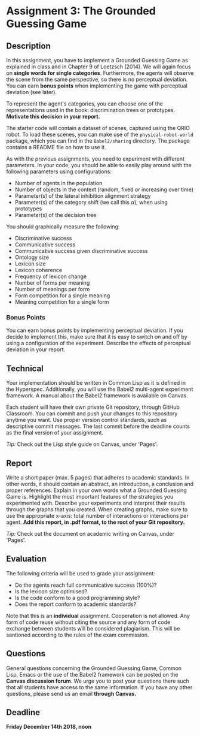 # Assignment 3: The Grounded Guessing Game

## Description

In this assignment, you have to implement a Grounded Guessing Game as explained in class and in Chapter 9 of Loetzsch (2014). We will again focus on **single words for single categories**. Furthermore, the agents will observe the scene from the same perspective, so there is no perceptual deviation. You can earn **bonus points** when implementing the game with perceptual deviation (see later).

To represent the agent's categories, you can choose one of the representations used in the book: discrimination trees or prototypes. **Motivate this decision in your report.** 

The starter code will contain a dataset of scenes, captured using the QRIO robot. To load these scenes, you can make use of the `physical-robot-world` package, which you can find in the `Babel2/sharing` directory. The package contains a README file on how to use it.

As with the previous assignments, you need to experiment with different parameters. In your code, you should be able to easily play around with the following parameters using configurations:

 - Number of agents in the population
 - Number of objects in the context (random, fixed or increasing over time)
 - Parameter(s) of the lateral inhibition alignment strategy
 - Parameter(s) of the category shift (we call this $\alpha$), when using prototypes
 - Parameter(s) of the decision tree

You should graphically measure the following:

 - Discriminative success
 - Communicative success
 - Communicative success given discriminative success
 - Ontology size
 - Lexicon size
 - Lexicon coherence
 - Frequency of lexicon change
 - Number of forms per meaning
 - Number of meanings per form
 - Form competition for a single meaning
 - Meaning competition for a single form

### Bonus Points

You can earn bonus points by implementing perceptual deviation. If you decide to implement this, make sure that it is easy to switch on and off by using a configuration of the experiment. Describe the effects of perceptual deviation in your report.

## Technical

Your implementation should be written in Common Lisp as it is defined in the Hyperspec. Additionally, you will use the Babel2 multi-agent experiment framework. A manual about the Babel2 framework is available on Canvas.

Each student will have their own private Git repository, through GitHub Classroom. You can commit and push your changes to this repository anytime you want. Use proper version control standards, such as descriptive commit messages. The last commit before the deadline counts as the final version of your assignment.

_Tip:_ Check out the Lisp style guide on Canvas, under 'Pages'.

## Report

Write a short paper (max. 5 pages) that adheres to academic standards. In other words, it should contain an abstract, an introduction, a conclusion and proper references. Explain in your own words what a Grounded Guessing Game is. Highlight the most important features of the strategies you experimented with. Describe your experiments and interpret their results through the graphs that you created. When creating graphs, make sure to use the appropriate x-axis: total number of interactions or interactions per agent. **Add this report, in .pdf format, to the root of your Git repository.**

_Tip:_ Check out the document on academic writing on Canvas, under 'Pages'.

## Evaluation

The following criteria will be used to grade your assignment:

 - Do the agents reach full communicative success (100%)?
 - Is the lexicon size optimised?
 - Is the code conform to a good programming style?
 - Does the report conform to academic standards?

Note that this is an **individual** assignment. Cooperation is not allowed. Any form of code reuse without citing the source and any form of code exchange between students will be considered plagiarism. This will be santioned according to the rules of the exam commission.

## Questions

General questions concerning the Grounded Guessing Game, Common Lisp, Emacs or the use of the Babel2 framework can be posted on the **Canvas discussion forum**. We urge you to post your questions there such that all students have access to the same information. If you have any other questions, please send us an email **through Canvas.**

## Deadline

**Friday December 14th 2018, noon**